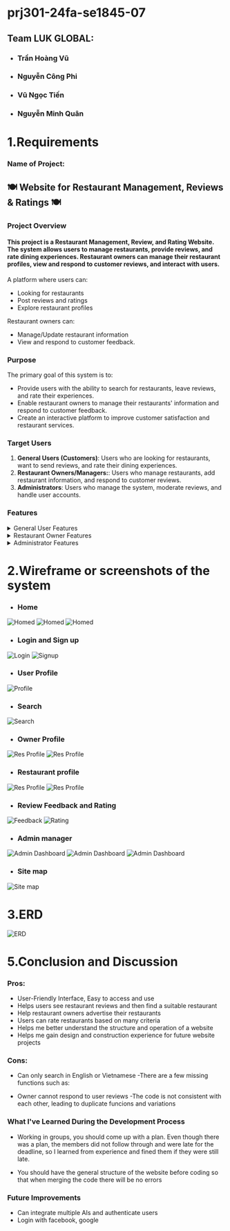 # prj301-24fa-se1845-07

## Team LUK GLOBAL:
  - ### Trần Hoàng Vũ
  - ### Nguyễn Công Phi
  - ### Vũ Ngọc Tiến
  - ### Nguyễn Minh Quân

# 1.Requirements

### Name of Project: 
## 🍽 Website for Restaurant Management, Reviews & Ratings 🍽


### Project Overview
#### This project is a **Restaurant Management, Review, and Rating Website**. The system allows users to manage restaurants, provide reviews, and rate dining experiences. Restaurant owners can manage their restaurant profiles, view and respond to customer reviews, and interact with users.

A platform where users can:
- Looking for restaurants
- Post reviews and ratings
- Explore restaurant profiles

Restaurant owners can:
- Manage/Update restaurant information
- View and respond to customer feedback.

### Purpose
The primary goal of this system is to:
- Provide users with the ability to search for restaurants, leave reviews, and rate their experiences.
- Enable restaurant owners to manage their restaurants' information and respond to customer feedback.
- Create an interactive platform to improve customer satisfaction and restaurant services.
  
### Target Users
1. **General Users (Customers)**: Users who are looking for restaurants, want to send reviews, and rate their dining experiences.
2. **Restaurant Owners/Managers:**: Users who manage restaurants, add restaurant information, and respond to customer reviews.
3. **Administrators**: Users who manage the system, moderate reviews, and handle user accounts.

### Features

<details>
  <summary>General User Features</summary>

  - <details>
      <summary>➡️ Browse Restaurants</summary>
      Search and explore restaurants by category, location, or rating.
    </details>

  - <details>
      <summary>🔍 Search Restaurants</summary>
      Search for specific restaurants by name or keywords.
    </details>

  - <details>
      <summary>📜 View Restaurant Profiles</summary>
      View restaurant details, menus, and operating hours.
    </details>

  - <details>
      <summary>⭐ Post Reviews & Ratings</summary>
      Submit reviews and rate restaurants.
    </details>

  - <details>
      <summary>📊 View Reviews & Ratings</summary>
      View reviews and ratings posted by other users.
    </details>

  - <details>
      <summary>👤 User Account Management</summary>
      Sign up, log in, and manage user profiles.
    </details>

</details>

<details>
  <summary>Restaurant Owner Features</summary>

  - <details>
      <summary>➕ Add/Update Restaurant Information</summary>
      Add or update restaurant details (name, menu, location, etc.).
    </details>

  - <details>
      <summary>👥 View Customer Reviews</summary>
      See customer reviews and ratings for the restaurant.
    </details>

  - <details>
      <summary>💬 Respond to Reviews</summary>
      Reply to customer reviews.
    </details>

  - <details>
      <summary>🛠️ Manage Restaurant Profile</summary>
      Update restaurant profile information.
    </details>

</details>

<details>
  <summary>Administrator Features</summary>

  - <details>
      <summary>👨‍💼 User Management</summary>summary>
    </details>

  - <details>
      <summary>⚖️ Moderate Reviews</summary>
      Approve or delete inappropriate reviews.
    </details>

  - <details>
      <summary>🔧 System Monitoring</summary>
      Monitor and maintain the system.
    </details>
</details>

# 2.Wireframe or screenshots of the system
- ### Home
![Homed](https://github.com/Bomemaytb01072004/PRJ301_JavaServlet_ReviewFood/blob/main/GUI/Home2.png)
![Homed](https://github.com/Bomemaytb01072004/PRJ301_JavaServlet_ReviewFood/blob/main/GUI/Home1.png)
![Homed](https://github.com/Bomemaytb01072004/PRJ301_JavaServlet_ReviewFood/blob/main/GUI/Home3.png)
- ### Login and Sign up
![Login](https://github.com/Bomemaytb01072004/PRJ301_JavaServlet_ReviewFood/blob/main/GUI/Login.png)
![Signup](https://github.com/Bomemaytb01072004/PRJ301_JavaServlet_ReviewFood/blob/main/GUI/Register.png)
- ### User Profile
![Profile](https://github.com/Bomemaytb01072004/PRJ301_JavaServlet_ReviewFood/blob/main/GUI/UserProfile.png)
- ### Search
![Search](https://github.com/Bomemaytb01072004/PRJ301_JavaServlet_ReviewFood/blob/main/GUI/Search.png)
- ### Owner Profile
![Res Profile](https://github.com/Bomemaytb01072004/PRJ301_JavaServlet_ReviewFood/blob/main/GUI/OwnerProfile.png)
![Res Profile](https://github.com/Bomemaytb01072004/PRJ301_JavaServlet_ReviewFood/blob/main/GUI/OwnerManager.png)
- ### Restaurant profile
![Res Profile](https://github.com/Bomemaytb01072004/PRJ301_JavaServlet_ReviewFood/blob/main/GUI/ResProfile1.png)
![Res Profile](https://github.com/Bomemaytb01072004/PRJ301_JavaServlet_ReviewFood/blob/main/GUI/ResProfile2.png)
- ### Review Feedback and Rating
![Feedback](https://github.com/Bomemaytb01072004/PRJ301_JavaServlet_ReviewFood/tree/blob/GUI/Feedback.png)
![Rating](https://github.com/Bomemaytb01072004/PRJ301_JavaServlet_ReviewFood/tree/blob/GUI/Rating.png)
- ### Admin manager
![Admin Dashboard](https://github.com/Bomemaytb01072004/PRJ301_JavaServlet_ReviewFood/blob/main/GUI/AdminProfile.png)
![Admin Dashboard](https://github.com/Bomemaytb01072004/PRJ301_JavaServlet_ReviewFood/blob/main/GUI/AdminManager.png)
![Admin Dashboard](https://github.com/Bomemaytb01072004/PRJ301_JavaServlet_ReviewFood/blob/main/GUI/AdminModerate.png)
- ### Site map
![Site map](https://github.com/Bomemaytb01072004/PRJ301_JavaServlet_ReviewFood/blob/main/GUI/Sitemap.png)

# 3.ERD
![ERD](https://github.com/Bomemaytb01072004/PRJ301_JavaServlet_ReviewFood/blob/main/GUI/GUI/ERD.png)

# 5.Conclusion and Discussion

### Pros:
- User-Friendly Interface, Easy to access and use
- Helps users see restaurant reviews and then find a suitable restaurant
- Help restaurant owners advertise their restaurants
- Users can rate restaurants based on many criteria
- Helps me better understand the structure and operation of a website
- Helps me gain design and construction experience for future website projects

### Cons:
- Can only search in English or Vietnamese
-There are a few missing functions such as:
 + Owner cannot respond to user reviews
-The code is not consistent with each other, leading to duplicate funcions and variations

### What I've Learned During the Development Process
- Working in groups, you should come up with a plan. Even though there was a plan, the members did not follow through and were late for the deadline, so I learned from experience and fined them if they were still late.

- You should have the general structure of the website before coding so that when merging the code there will be no errors

### Future Improvements
- Can integrate multiple AIs and authenticate users
- Login with facebook, google










